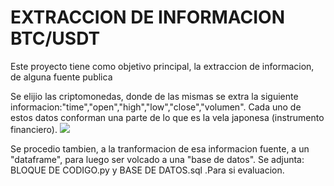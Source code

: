 # EXTRACCION DE INFORMACION BTC/USDT

Este proyecto tiene como objetivo principal, la extraccion de informacion, de alguna fuente publica

Se elijio las criptomonedas, donde de las mismas se extra la siguiente informacion:"time","open","high","low","close","volumen".
Cada uno de estos datos conforman una parte de lo que es la vela japonesa (instrumento financiero).
![](https://github.com/Martinerramuspe/PICTURE/blob/main/VELAS_JAPNESAS.jpg)

Se procedio tambien, a la tranformacion de esa informacion fuente, a un "dataframe", para luego ser volcado a una "base de datos".
Se adjunta: BLOQUE DE CODIGO.py  y  BASE DE DATOS.sql .Para si evaluacion.
